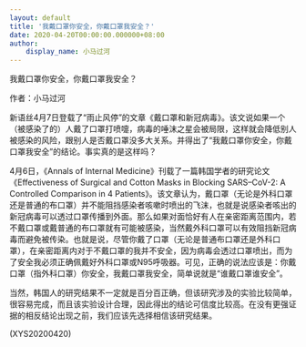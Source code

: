 ```yaml
---
layout: default
title: '我戴口罩你安全，你戴口罩我安全？'
date: 2020-04-20T00:00:00.000000+08:00
author:
    display_name: 小马过河
---
```


我戴口罩你安全，你戴口罩我安全？

作者：小马过河

新语丝4月7日登载了“雨止风停”的文章《戴口罩和新冠病毒》。该文说如果一个（被感染了的）人戴了口罩打喷嚏，病毒的唾沫之星会被局限，这样就会降低别人被感染的风险，跟别人是否戴口罩没多大关系。并得出了“我戴口罩你安全，你戴口罩我安全”的结论。事实真的是这样吗？

4月6日，《Annals of Internal Medicine》刊载了一篇韩国学者的研究论文《Effectiveness of Surgical and Cotton Masks in Blocking SARS–CoV-2: A Controlled Comparison in 4 Patients》。该文章认为，戴口罩（无论是外科口罩还是普通的布口罩）并不能阻挡感染者咳嗽时喷出的飞沫，也就是说感染者咳出的新冠病毒可以透过口罩传播到外面。那么如果对面恰好有人在亲密距离范围内，若不戴口罩或戴普通的布口罩就有可能被感染，当然戴外科口罩可以有效阻挡新冠病毒而避免被传染。也就是说，尽管你戴了口罩（无论是普通布口罩还是外科口罩），在亲密距离内对于不戴口罩的我并不安全，因为病毒会透过口罩喷出，而为了安全我必须正确佩戴好外科口罩或N95呼吸器。可见，正确的说法应该是：你戴口罩（指外科口罩）你安全，我戴口罩我安全，简单说就是“谁戴口罩谁安全”。

当然，韩国人的研究结果不一定就是百分百正确，但该研究涉及的实验比较简单，很容易完成，而且该实验设计合理，因此得出的结论可信度比较高。在没有更强证据的相反结论出现之前，我们应该先选择相信该研究结果。

(XYS20200420)

